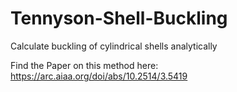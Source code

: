 # Tennyson-Shell-Buckling
Calculate buckling of cylindrical shells analytically

Find the Paper on this method here: https://arc.aiaa.org/doi/abs/10.2514/3.5419
